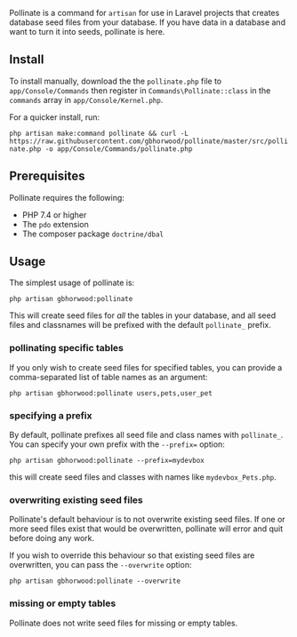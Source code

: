 Pollinate is a command for `artisan` for use in Laravel projects that creates database seed files from your database. If you have data in a database and want to turn it into seeds, pollinate is here.

## Install
To install manually, download the the `pollinate.php` file to `app/Console/Commands` then register in `Commands\Pollinate::class` in the `commands` array in `app/Console/Kernel.php`.

For a quicker install, run:

`php artisan make:command pollinate && curl -L https://raw.githubusercontent.com/gbhorwood/pollinate/master/src/pollinate.php -o app/Console/Commands/pollinate.php`

## Prerequisites
Pollinate requires the following:

* PHP 7.4 or higher
* The `pdo` extension
* The composer package `doctrine/dbal`

## Usage
The simplest usage of pollinate is:

```
php artisan gbhorwood:pollinate
```

This will create seed files for _all_ the tables in your database, and all seed files and classnames will be prefixed with the default `pollinate_` prefix.

### pollinating specific tables
If you only wish to create seed files for specified tables, you can provide a comma-separated list of table names as an argument:

```
php artisan gbhorwood:pollinate users,pets,user_pet
```

### specifying a prefix
By default, pollinate prefixes all seed file and class names with `pollinate_`. You can specify your own prefix with the `--prefix=` option:

```
php artisan gbhorwood:pollinate --prefix=mydevbox
```

this will create seed files and classes with names like `mydevbox_Pets.php`.

### overwriting existing seed files
Pollinate's default behaviour is to not overwrite existing seed files. If one or more seed files exist that would be overwritten, pollinate will error and quit before doing any work.

If you wish to override this behaviour so that existing seed files are overwritten, you can pass the `--overwrite` option:

```
php artisan gbhorwood:pollinate --overwrite
```

### missing or empty tables
Pollinate does not write seed files for missing or empty tables.


